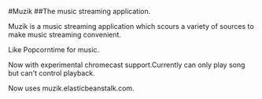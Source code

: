 #Muzik
##The music streaming application.

Muzik is a music streaming application which scours a variety of sources to
make music streaming convenient.

Like Popcorntime for music.

Now with experimental chromecast support.Currently can only play song but can't
control playback.

Now uses muzik.elasticbeanstalk.com.
